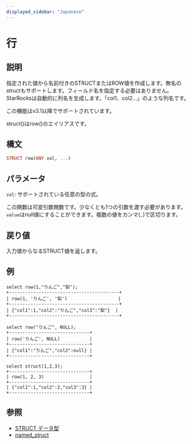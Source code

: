 ```yaml
---
displayed_sidebar: "Japanese"
---
```


# 行

## 説明

指定された値から名前付きのSTRUCTまたはROW値を作成します。無名のstructもサポートします。フィールド名を指定する必要はありません。StarRocksは自動的に列名を生成します。「col1、col2...」のような列名です。

この機能はv3.1以降でサポートされています。

struct()はrow()のエイリアスです。

## 構文

```Haskell
STRUCT row(ANY val, ...)
```

## パラメータ

`val`: サポートされている任意の型の式。

この関数は可変引数関数です。少なくとも1つの引数を渡す必要があります。`value`はnull値にすることができます。複数の値をカンマ(`,`)で区切ります。

## 戻り値

入力値からなるSTRUCT値を返します。

## 例

```Plaintext
select row(1,"りんご","梨");
+-----------------------------------------+
| row(1, 'りんご', '梨')                   |
+-----------------------------------------+
| {"col1":1,"col2":"りんご","col3":"梨"}  |
+-----------------------------------------+

select row("りんご", NULL);
+------------------------------+
| row('りんご', NULL)           |
+------------------------------+
| {"col1":"りんご","col2":null} |
+------------------------------+

select struct(1,2,3);
+------------------------------+
| row(1, 2, 3)                 |
+------------------------------+
| {"col1":1,"col2":2,"col3":3} |
+------------------------------+
```

## 参照

- [STRUCT データ型](../../sql-statements/data-types/STRUCT.md)
- [named_struct](named_struct.md)